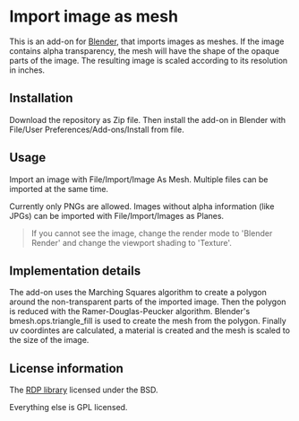 # Import image as mesh

This is an add-on for [Blender](http://www.blender.org), that imports images as meshes. If the image contains alpha
transparency, the mesh will have the shape of the opaque parts of the image. The resulting image is scaled according
to its resolution in inches.

## Installation

Download the repository as Zip file. Then install the add-on in Blender with
File/User Preferences/Add-ons/Install from file.

## Usage

Import an image with File/Import/Image As Mesh. Multiple files can be imported at the same time.

Currently only PNGs are allowed. Images without alpha information (like JPGs) can be imported with
File/Import/Images as Planes.

> If you cannot see the image, change the render mode to 'Blender Render' and change the viewport shading to 'Texture'.

## Implementation details

The add-on uses the Marching Squares algorithm to create a polygon around the non-transparent parts of the imported
image.
Then the polygon is reduced with the Ramer-Douglas-Peucker algorithm.
Blender's bmesh.ops.triangle_fill is used to create the mesh from the polygon.
Finally uv coordintes are calculated, a material is created and the mesh is scaled to the size of the image.

## License information

The [RDP library](https://github.com/sebleier/RDP) licensed under the BSD.

Everything else is GPL licensed.
